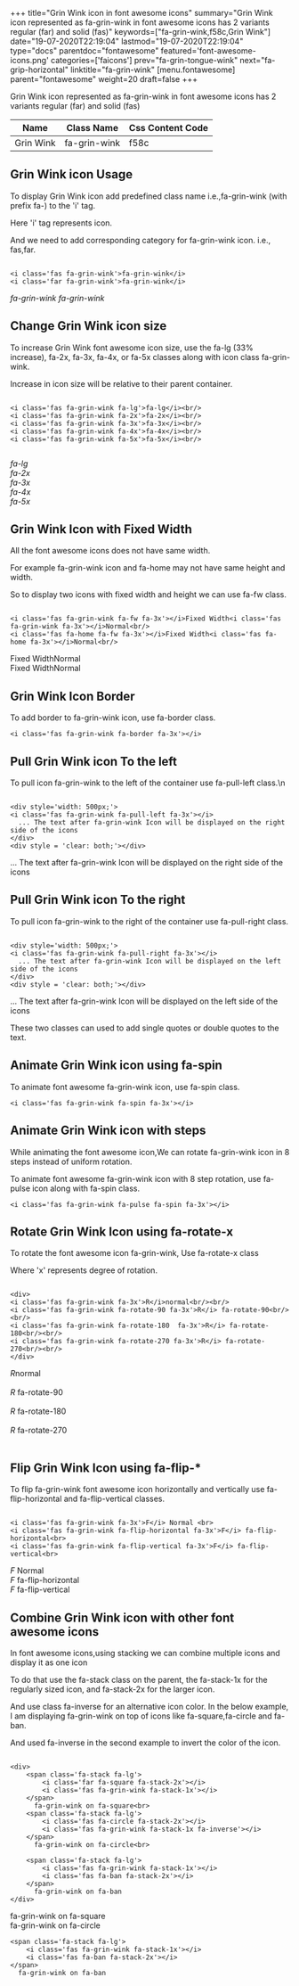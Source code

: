 +++
title="Grin Wink icon in font awesome icons"
summary="Grin Wink icon represented as fa-grin-wink in font awesome icons has 2 variants regular (far) and solid (fas)"
keywords=["fa-grin-wink,f58c,Grin Wink"]
date="19-07-2020T22:19:04"
lastmod="19-07-2020T22:19:04"
type="docs"
parentdoc="fontawesome"
featured='font-awesome-icons.png'
categories=['faicons']
prev="fa-grin-tongue-wink"
next="fa-grip-horizontal"
linktitle="fa-grin-wink"
[menu.fontawesome]
parent="fontawesome"
weight=20
draft=false
+++


Grin Wink icon represented as fa-grin-wink in font awesome icons has 2 variants regular (far) and solid (fas)

<div class='table-responsive'><table class='table'><thead><tr><th>Name</th><th>Class Name</th><th>Css Content Code</th></tr></thead><tbody><tr><td>Grin Wink</td><td>fa-grin-wink</td><td>f58c</td></tr></tbody></table></div>



## Grin Wink icon Usage

To display Grin Wink icon add predefined class name i.e.,fa-grin-wink (with prefix fa-) to the 'i' tag.

Here 'i' tag represents icon.

And we need to add corresponding category for fa-grin-wink icon. i.e., fas,far.


```

<i class='fas fa-grin-wink'>fa-grin-wink</i>
<i class='far fa-grin-wink'>fa-grin-wink</i>
```

<i class='fas fa-grin-wink'>fa-grin-wink</i>
<i class='far fa-grin-wink'>fa-grin-wink</i>




## Change Grin Wink icon size
To increase Grin Wink font awesome icon size, use the fa-lg (33% increase), fa-2x, fa-3x, fa-4x, or fa-5x classes along with icon class fa-grin-wink.

Increase in icon size will be relative to their parent container. 

```

<i class='fas fa-grin-wink fa-lg'>fa-lg</i><br/>
<i class='fas fa-grin-wink fa-2x'>fa-2x</i><br/>
<i class='fas fa-grin-wink fa-3x'>fa-3x</i><br/>
<i class='fas fa-grin-wink fa-4x'>fa-4x</i><br/>
<i class='fas fa-grin-wink fa-5x'>fa-5x</i><br/>
            
```

<i class='fas fa-grin-wink fa-lg'>fa-lg</i><br/>
<i class='fas fa-grin-wink fa-2x'>fa-2x</i><br/>
<i class='fas fa-grin-wink fa-3x'>fa-3x</i><br/>
<i class='fas fa-grin-wink fa-4x'>fa-4x</i><br/>
<i class='fas fa-grin-wink fa-5x'>fa-5x</i><br/>
            



## Grin Wink Icon with Fixed Width 

All the font awesome icons does not have same width.

For example fa-grin-wink icon and fa-home may not have same height and width.

So to display two icons with fixed width and height we can use fa-fw class.


```

<i class='fas fa-grin-wink fa-fw fa-3x'></i>Fixed Width<i class='fas fa-grin-wink fa-3x'></i>Normal<br/>
<i class='fas fa-home fa-fw fa-3x'></i>Fixed Width<i class='fas fa-home fa-3x'></i>Normal<br/>
```

<i class='fas fa-grin-wink fa-fw fa-3x'></i>Fixed Width<i class='fas fa-grin-wink fa-3x'></i>Normal<br/>
<i class='fas fa-home fa-fw fa-3x'></i>Fixed Width<i class='fas fa-home fa-3x'></i>Normal<br/>



## Grin Wink Icon Border 

To add border to fa-grin-wink icon, use fa-border class.


```
<i class='fas fa-grin-wink fa-border fa-3x'></i>

```
<i class='fas fa-grin-wink fa-border fa-3x'></i>





## Pull Grin Wink icon To the left

To pull icon fa-grin-wink to the left of the container use fa-pull-left class.\n

```

<div style='width: 500px;'>
<i class='fas fa-grin-wink fa-pull-left fa-3x'></i>
  ... The text after fa-grin-wink Icon will be displayed on the right side of the icons
</div>
<div style = 'clear: both;'></div>
```

<div style='width: 500px;'>
<i class='fas fa-grin-wink fa-pull-left fa-3x'></i>
  ... The text after fa-grin-wink Icon will be displayed on the right side of the icons
</div>
<div style = 'clear: both;'></div>




## Pull Grin Wink icon To the right
To pull icon fa-grin-wink to the right of the container use fa-pull-right class.

```

<div style='width: 500px;'>
<i class='fas fa-grin-wink fa-pull-right fa-3x'></i>
  ... The text after fa-grin-wink Icon will be displayed on the left side of the icons
</div>
<div style = 'clear: both;'></div>
```

<div style='width: 500px;'>
<i class='fas fa-grin-wink fa-pull-right fa-3x'></i>
  ... The text after fa-grin-wink Icon will be displayed on the left side of the icons
</div>
<div style = 'clear: both;'></div>

These two classes can used to add single quotes or double quotes to the text.


## Animate Grin Wink icon using fa-spin
To animate font awesome fa-grin-wink icon, use fa-spin class.

```
<i class='fas fa-grin-wink fa-spin fa-3x'></i>
```
<i class='fas fa-grin-wink fa-spin fa-3x'></i>




## Animate Grin Wink icon with steps
While animating the font awesome icon,We can rotate fa-grin-wink icon in 8 steps instead of uniform rotation.

To animate font awesome fa-grin-wink icon with 8 step rotation, use fa-pulse icon along with fa-spin class.


```
<i class='fas fa-grin-wink fa-pulse fa-spin fa-3x'></i>

```
<i class='fas fa-grin-wink fa-pulse fa-spin fa-3x'></i>





## Rotate Grin Wink Icon using fa-rotate-x
To rotate the font awesome icon fa-grin-wink, Use fa-rotate-x class

Where 'x' represents degree of rotation.


```

<div>
<i class='fas fa-grin-wink fa-3x'>R</i>normal<br/><br/>
<i class='fas fa-grin-wink fa-rotate-90 fa-3x'>R</i> fa-rotate-90<br/><br/> 
<i class='fas fa-grin-wink fa-rotate-180  fa-3x'>R</i> fa-rotate-180<br/><br/> 
<i class='fas fa-grin-wink fa-rotate-270 fa-3x'>R</i> fa-rotate-270<br/><br/>
</div>
```

<div>
<i class='fas fa-grin-wink fa-3x'>R</i>normal<br/><br/>
<i class='fas fa-grin-wink fa-rotate-90 fa-3x'>R</i> fa-rotate-90<br/><br/> 
<i class='fas fa-grin-wink fa-rotate-180  fa-3x'>R</i> fa-rotate-180<br/><br/> 
<i class='fas fa-grin-wink fa-rotate-270 fa-3x'>R</i> fa-rotate-270<br/><br/>
</div>




## Flip Grin Wink Icon using fa-flip-*
To flip fa-grin-wink font awesome icon horizontally and vertically use fa-flip-horizontal and fa-flip-vertical classes. 

```

<i class='fas fa-grin-wink fa-3x'>F</i> Normal <br>
<i class='fas fa-grin-wink fa-flip-horizontal fa-3x'>F</i> fa-flip-horizontal<br>
<i class='fas fa-grin-wink fa-flip-vertical fa-3x'>F</i> fa-flip-vertical<br>
```

<i class='fas fa-grin-wink fa-3x'>F</i> Normal <br>
<i class='fas fa-grin-wink fa-flip-horizontal fa-3x'>F</i> fa-flip-horizontal<br>
<i class='fas fa-grin-wink fa-flip-vertical fa-3x'>F</i> fa-flip-vertical<br>




## Combine Grin Wink icon with other font awesome icons
In font awesome icons,using stacking we can combine multiple icons and display it as one icon 

To do that use the fa-stack class on the parent, the fa-stack-1x for the regularly sized icon, and fa-stack-2x for the larger icon.

And use class fa-inverse for an alternative icon color. 
In the below example, I am displaying fa-grin-wink on top of icons like fa-square,fa-circle and fa-ban.

And used fa-inverse in the second example to invert the color of the icon.

```

<div>
    <span class='fa-stack fa-lg'>
        <i class='far fa-square fa-stack-2x'></i>
        <i class='fas fa-grin-wink fa-stack-1x'></i>
    </span>
      fa-grin-wink on fa-square<br>
    <span class='fa-stack fa-lg'>
        <i class='fas fa-circle fa-stack-2x'></i>
        <i class='fas fa-grin-wink fa-stack-1x fa-inverse'></i>
    </span>
      fa-grin-wink on fa-circle<br>

    <span class='fa-stack fa-lg'>
        <i class='fas fa-grin-wink fa-stack-1x'></i>
        <i class='fas fa-ban fa-stack-2x'></i>
    </span>
      fa-grin-wink on fa-ban
</div>
```

<div>
    <span class='fa-stack fa-lg'>
        <i class='far fa-square fa-stack-2x'></i>
        <i class='fas fa-grin-wink fa-stack-1x'></i>
    </span>
      fa-grin-wink on fa-square<br>
    <span class='fa-stack fa-lg'>
        <i class='fas fa-circle fa-stack-2x'></i>
        <i class='fas fa-grin-wink fa-stack-1x fa-inverse'></i>
    </span>
      fa-grin-wink on fa-circle<br>

    <span class='fa-stack fa-lg'>
        <i class='fas fa-grin-wink fa-stack-1x'></i>
        <i class='fas fa-ban fa-stack-2x'></i>
    </span>
      fa-grin-wink on fa-ban
</div>






